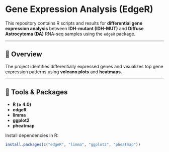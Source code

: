 # Gene Expression Analysis (EdgeR)

This repository contains R scripts and results for **differential gene expression analysis** between **IDH-mutant (IDH-MUT)** and **Diffuse Astrocytoma (DA)** RNA-seq samples using the `edgeR` package.

---

## 🧠 Overview

The project identifies differentially expressed genes and visualizes top gene expression patterns using **volcano plots** and **heatmaps**.

---

## 🧰 Tools & Packages

- **R (≥ 4.0)**
- **edgeR**
- **limma**
- **ggplot2**
- **pheatmap**

Install dependencies in R:

```r
install.packages(c("edgeR", "limma", "ggplot2", "pheatmap"))

